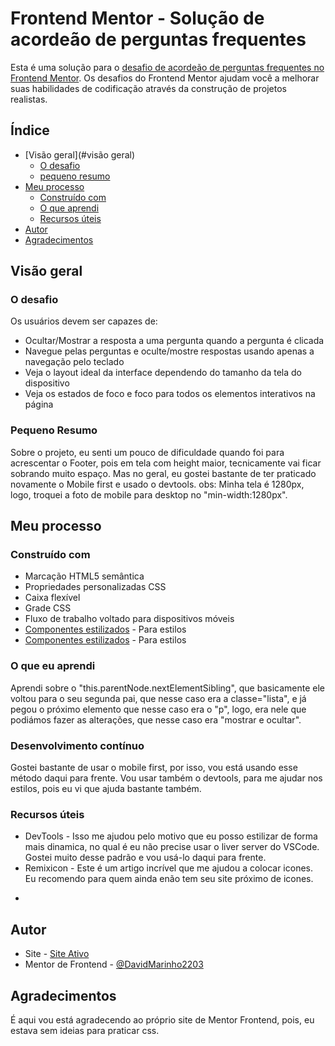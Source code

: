 # Frontend Mentor - Solução de acordeão de perguntas frequentes

Esta é uma solução para o [desafio de acordeão de perguntas frequentes no Frontend Mentor](https://www.frontendmentor.io/challenges/faq-accordion-wyfFdeBwBz). Os desafios do Frontend Mentor ajudam você a melhorar suas habilidades de codificação através da construção de projetos realistas.

## Índice

- [Visão geral](#visão geral)
   - [O desafio](#o-desafio)
   - [pequeno resumo](#pequeno-resumo)
- [Meu processo](#meu-processo)
   - [Construído com](#construído-com)
   - [O que aprendi](#o-que-eu-aprendi)
   - [Recursos úteis](#recursos-úteis)
- [Autor](#autor)
- [Agradecimentos](#agradecimentos)

## Visão geral

### O desafio

Os usuários devem ser capazes de:

- Ocultar/Mostrar a resposta a uma pergunta quando a pergunta é clicada
- Navegue pelas perguntas e oculte/mostre respostas usando apenas a navegação pelo teclado
- Veja o layout ideal da interface dependendo do tamanho da tela do dispositivo
- Veja os estados de foco e foco para todos os elementos interativos na página

### Pequeno Resumo

Sobre o projeto, eu senti um pouco de dificuldade quando foi para acrescentar o Footer, pois em tela com height maior, tecnicamente vai ficar sobrando muito espaço.
Mas no geral, eu gostei bastante de ter praticado novamente o Mobile first e usado o devtools.
obs: Minha tela é 1280px, logo, troquei a foto de mobile para desktop no "min-width:1280px".

## Meu processo

### Construído com

- Marcação HTML5 semântica
- Propriedades personalizadas CSS
- Caixa flexível
- Grade CSS
- Fluxo de trabalho voltado para dispositivos móveis
- [Componentes estilizados](https://cdnjs.com/libraries/remixicon) - Para estilos
- [Componentes estilizados](https://remixicon.com/) - Para estilos

### O que eu aprendi

Aprendi sobre o "this.parentNode.nextElementSibling", que basicamente ele voltou para o seu segunda pai, que nesse caso era a classe="lista", e já pegou o próximo elemento que nesse caso era o "p", logo, era nele que podiámos fazer as alterações, que nesse caso era "mostrar e ocultar".

### Desenvolvimento contínuo

Gostei bastante de usar o mobile first, por isso, vou está usando esse método daqui para frente.
Vou usar também o devtools, para me ajudar nos estilos, pois eu vi que ajuda bastante também.

### Recursos úteis

- DevTools - Isso me ajudou pelo motivo que eu posso estilizar de forma mais dinamica, no qual é eu não precise usar o liver server do VSCode. Gostei muito desse padrão e vou usá-lo daqui para frente.
- Remixicon - Este é um artigo incrível que me ajudou a colocar icones. Eu recomendo para quem ainda enão tem seu site próximo de icones.
*

## Autor

- Site - [Site Ativo](https://perguntas-frequentes-alpha.vercel.app/)
- Mentor de Frontend - [@DavidMarinho2203](https://www.frontendmentor.io/profile/DavidMarinho2203)

## Agradecimentos

É aqui vou está agradecendo ao próprio site de Mentor Frontend, pois, eu estava sem ideias para praticar css.